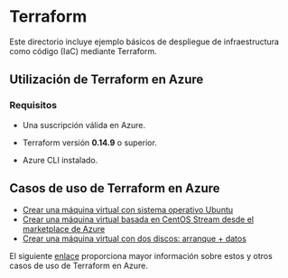 # Terraform
Este directorio incluye ejemplo básicos de despliegue de infraestructura como código (IaC) mediante Terraform.

## Utilización de Terraform en Azure

### Requisitos

* Una suscripción válida en Azure.

* Terraform versión **0.14.9** o superior.

* Azure CLI instalado.

## Casos de uso de Terraform en Azure

* [Crear una máquina virtual con sistema operativo Ubuntu](ejemplos/azurerm/single_vm_ubuntu)
* [Crear una máquina virtual basada en CentOS Stream desde el marketplace de Azure](ejemplos/azurerm/single_vm_centos_stream)
* [Crear una máquina virtual con dos discos: arranque + datos](ejemplos/azurerm/multiple_disks)


El siguiente [enlace](https://registry.terraform.io/providers/hashicorp/azurerm/latest/docs/resources/linux_virtual_machine) proporciona mayor información sobre estos y otros casos de uso de Terraform en Azure.
